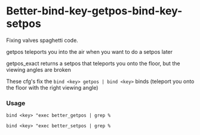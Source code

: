 # Better-bind-key-getpos-bind-key-setpos
Fixing valves spaghetti code.

getpos teleports you into the air when you want to do a setpos later

getpos_exact returns a setpos that teleports you onto the floor, but the viewing angles are broken

These cfg's fix the ```bind <key> getpos | bind <key>``` binds (teleport you onto the floor with the right viewing angle)

### Usage

```bind <key> "exec better_getpos | grep %```

```bind <key> "exec better_setpos | grep %```

